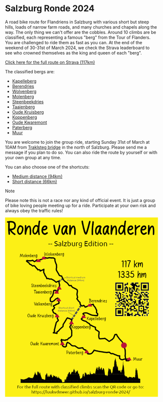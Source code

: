 # Salzburg Ronde 2024

A road bike route for Flandriens in Salzburg with various short but steep hills, loads of narrow farm roads, and many churches and chapels along the way. The only thing we can't offer are the cobbles. Around 10 climbs are be classified, each representing a famous "berg" from the Tour of Flanders. You are challenged to ride them as fast as you can. At the end of the weekend of 30-31st of March 2024, we check the Strava leaderboard to see who crowned themselves as the king and queen of each "berg".

[Click here for the full route on Strava (117km)](https://www.strava.com/routes/3208424204882737614)

The classified bergs are:

- [Kapelleberg](https://www.strava.com/segments/36562116)
- [Berendries](https://www.strava.com/segments/36562128)
- [Wolvenberg](https://www.strava.com/segments/36562145)
- [Molenberg](https://www.strava.com/segments/36562151)
- [Steenbeekdries](https://www.strava.com/segments/36562159)
- [Taaienberg](https://www.strava.com/segments/36562166)
- [Oude Kruisberg](https://www.strava.com/segments/36562177)
- [Koppenberg](https://www.strava.com/segments/36562201)
- [Oude Kwaremont](https://www.strava.com/segments/36562215)
- [Paterberg](https://www.strava.com/segments/36562228)
- [Muur](https://www.strava.com/segments/9633083)

You are welcome to join the group ride, starting Sunday 31st of March at 10AM from [Traklsteg bridge](https://www.openstreetmap.org/way/22822255) in the north of Salzburg. Please send me a message if you plan to do so. You can also ride the route by yourself or with your own group at any time. 

You can also choose one of the shortcuts:

- [Medium distance (94km)](https://www.strava.com/routes/3208424081912185584)
- [Short distance (66km)](https://www.strava.com/routes/3208423398470068686)

>[!NOTE]
> Please note this is not a race nor any kind of official event. It is just a group of bike loving people meeting up for a ride. Participate at your own risk and always obey the traffic rules!

![route](flanders-route.png)
